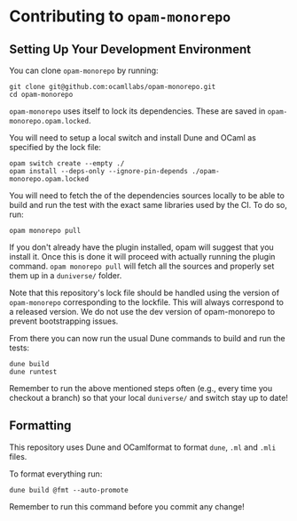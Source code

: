 # Contributing to `opam-monorepo`

## Setting Up Your Development Environment

You can clone `opam-monorepo` by running:
```
git clone git@github.com:ocamllabs/opam-monorepo.git
cd opam-monorepo
```

`opam-monorepo` uses itself to lock its dependencies. These are saved in
`opam-monorepo.opam.locked`.

You will need to setup a local switch and install Dune and OCaml as specified
by the lock file:
```
opam switch create --empty ./
opam install --deps-only --ignore-pin-depends ./opam-monorepo.opam.locked
```

You will need to fetch the of the dependencies sources locally to be able to
build and run the test with the exact same libraries used by the CI. To do so,
run:
```
opam monorepo pull
```

If you don't already have the plugin installed, opam will suggest that you install
it. Once this is done it will proceed with actually running the plugin command.
`opam monorepo pull` will fetch all the sources and properly set them up in a
`duniverse/` folder.

Note that this repository's lock file should be handled using the version of
`opam-monorepo` corresponding to the lockfile. This will always correspond
to a released version. We do not use the dev version of opam-monorepo to prevent
bootstrapping issues.

From there you can now run the usual Dune commands to build and run the tests:
```
dune build
dune runtest
```

Remember to run the above mentioned steps often (e.g., every time you checkout a
branch) so that your local `duniverse/` and switch stay up to date!

## Formatting

This repository uses Dune and OCamlformat to format `dune`, `.ml` and `.mli` files.

To format everything run:
```
dune build @fmt --auto-promote
```

Remember to run this command before you commit any change!
